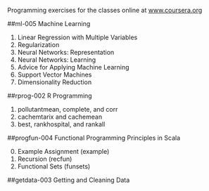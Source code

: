 Programming exercises for the classes online at www.coursera.org

##ml-005 Machine Learning

1. Linear Regression with Multiple Variables
2. Regularization
3. Neural Networks: Representation
4. Neural Networks: Learning
5. Advice for Applying Machine Learning
6. Support Vector Machines
7. Dimensionality Reduction

##rprog-002 R Programming

1. pollutantmean, complete, and corr
2. cachemtarix and cachemean
3. best, rankhospital, and rankall

##progfun-004 Functional Programming Principles in Scala

0. Example Assignment (example)
1. Recursion (recfun)
2. Functional Sets (funsets)

##getdata-003 Getting and Cleaning Data
